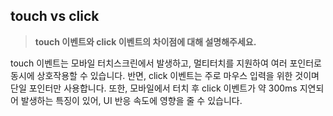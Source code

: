 ## touch vs click

> **touch 이벤트와 click 이벤트의 차이점에 대해 설명해주세요.**

touch 이벤트는 모바일 터치스크린에서 발생하고, 멀티터치를 지원하여 여러 포인터로 동시에 상호작용할 수 있습니다. 반면, click 이벤트는 주로 마우스 입력을 위한 것이며 단일 포인터만 사용합니다. 또한, 모바일에서 터치 후 click 이벤트가 약 300ms 지연되어 발생하는 특징이 있어, UI 반응 속도에 영향을 줄 수 있습니다.
